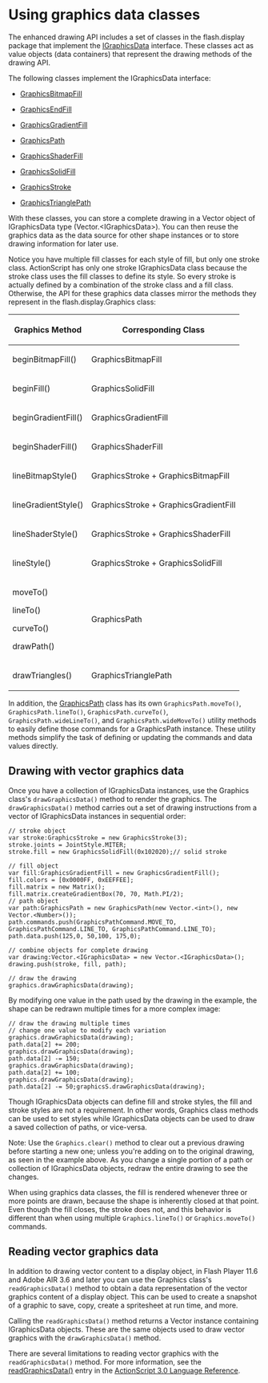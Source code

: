 # Using graphics data classes

The enhanced drawing API includes a set of classes in the flash.display package
that implement the
[IGraphicsData](https://airsdk.dev/reference/actionscript/3.0/flash/display/IGraphicsData.html)
interface. These classes act as value objects (data containers) that represent
the drawing methods of the drawing API.

The following classes implement the IGraphicsData interface:

- [GraphicsBitmapFill](https://airsdk.dev/reference/actionscript/3.0/flash/display/GraphicsBitmapFill.html)

- [GraphicsEndFill](https://airsdk.dev/reference/actionscript/3.0/flash/display/GraphicsEndFill.html)

- [GraphicsGradientFill](https://airsdk.dev/reference/actionscript/3.0/flash/display/GraphicsGradientFill.html)

- [GraphicsPath](https://airsdk.dev/reference/actionscript/3.0/flash/display/GraphicsPath.html)

- [GraphicsShaderFill](https://airsdk.dev/reference/actionscript/3.0/flash/display/GraphicsShaderFill.html)

- [GraphicsSolidFill](https://airsdk.dev/reference/actionscript/3.0/flash/display/GraphicsSolidFill.html)

- [GraphicsStroke](https://airsdk.dev/reference/actionscript/3.0/flash/display/GraphicsStroke.html)

- [GraphicsTrianglePath](https://airsdk.dev/reference/actionscript/3.0/flash/display/GraphicsTrianglePath.html)

With these classes, you can store a complete drawing in a Vector object of
IGraphicsData type (Vector.\<IGraphicsData\>). You can then reuse the graphics
data as the data source for other shape instances or to store drawing
information for later use.

Notice you have multiple fill classes for each style of fill, but only one
stroke class. ActionScript has only one stroke IGraphicsData class because the
stroke class uses the fill classes to define its style. So every stroke is
actually defined by a combination of the stroke class and a fill class.
Otherwise, the API for these graphics data classes mirror the methods they
represent in the flash.display.Graphics class:

<table>
<thead>
    <tr>
        <th><p>Graphics Method</p></th>
        <th><p>Corresponding Class</p></th>
    </tr>
</thead>
<tbody>
    <tr>
        <td><p>beginBitmapFill()</p></td>
        <td><p>GraphicsBitmapFill</p></td>
    </tr>
    <tr>
        <td><p>beginFill()</p></td>
        <td><p>GraphicsSolidFill</p></td>
    </tr>
    <tr>
        <td><p>beginGradientFill()</p></td>
        <td><p>GraphicsGradientFill</p></td>
    </tr>
    <tr>
        <td><p>beginShaderFill()</p></td>
        <td><p>GraphicsShaderFill</p></td>
    </tr>
    <tr>
        <td><p>lineBitmapStyle()</p></td>
        <td><p>GraphicsStroke + GraphicsBitmapFill</p></td>
    </tr>
    <tr>
        <td><p>lineGradientStyle()</p></td>
        <td><p>GraphicsStroke + GraphicsGradientFill</p></td>
    </tr>
    <tr>
        <td><p>lineShaderStyle()</p></td>
        <td><p>GraphicsStroke + GraphicsShaderFill</p></td>
    </tr>
    <tr>
        <td><p>lineStyle()</p></td>
        <td><p>GraphicsStroke + GraphicsSolidFill</p></td>
    </tr>
    <tr>
        <td><p>moveTo()</p>
        <p>lineTo()</p>
        <p>curveTo()</p>
        <p>drawPath()</p></td>
        <td><p>GraphicsPath</p></td>
    </tr>
    <tr>
        <td><p>drawTriangles()</p></td>
        <td><p>GraphicsTrianglePath</p></td>
    </tr>
</tbody>
</table>

In addition, the
[GraphicsPath](https://airsdk.dev/reference/actionscript/3.0/flash/display/GraphicsPath.html)
class has its own `GraphicsPath.moveTo()`, `GraphicsPath.lineTo()`,
`GraphicsPath.curveTo()`, `GraphicsPath.wideLineTo()`, and
`GraphicsPath.wideMoveTo()` utility methods to easily define those commands for
a GraphicsPath instance. These utility methods simplify the task of defining or
updating the commands and data values directly.

## Drawing with vector graphics data

Once you have a collection of IGraphicsData instances, use the Graphics class's
`drawGraphicsData()` method to render the graphics. The `drawGraphicsData()`
method carries out a set of drawing instructions from a vector of IGraphicsData
instances in sequential order:

    // stroke object
    var stroke:GraphicsStroke = new GraphicsStroke(3);
    stroke.joints = JointStyle.MITER;
    stroke.fill = new GraphicsSolidFill(0x102020);// solid stroke

    // fill object
    var fill:GraphicsGradientFill = new GraphicsGradientFill();
    fill.colors = [0x0000FF, 0xEEFFEE];
    fill.matrix = new Matrix();
    fill.matrix.createGradientBox(70, 70, Math.PI/2);
    // path object
    var path:GraphicsPath = new GraphicsPath(new Vector.<int>(), new Vector.<Number>());
    path.commands.push(GraphicsPathCommand.MOVE_TO, GraphicsPathCommand.LINE_TO, GraphicsPathCommand.LINE_TO);
    path.data.push(125,0, 50,100, 175,0);

    // combine objects for complete drawing
    var drawing:Vector.<IGraphicsData> = new Vector.<IGraphicsData>();
    drawing.push(stroke, fill, path);

    // draw the drawing
    graphics.drawGraphicsData(drawing);

By modifying one value in the path used by the drawing in the example, the shape
can be redrawn multiple times for a more complex image:

    // draw the drawing multiple times
    // change one value to modify each variation
    graphics.drawGraphicsData(drawing);
    path.data[2] += 200;
    graphics.drawGraphicsData(drawing);
    path.data[2] -= 150;
    graphics.drawGraphicsData(drawing);
    path.data[2] += 100;
    graphics.drawGraphicsData(drawing);
    path.data[2] -= 50;graphicsS.drawGraphicsData(drawing);

Though IGraphicsData objects can define fill and stroke styles, the fill and
stroke styles are not a requirement. In other words, Graphics class methods can
be used to set styles while IGraphicsData objects can be used to draw a saved
collection of paths, or vice-versa.

Note: Use the `Graphics.clear()` method to clear out a previous drawing before
starting a new one; unless you're adding on to the original drawing, as seen in
the example above. As you change a single portion of a path or collection of
IGraphicsData objects, redraw the entire drawing to see the changes.

When using graphics data classes, the fill is rendered whenever three or more
points are drawn, because the shape is inherently closed at that point. Even
though the fill closes, the stroke does not, and this behavior is different than
when using multiple `Graphics.lineTo()` or `Graphics.moveTo()` commands.

## Reading vector graphics data

In addition to drawing vector content to a display object, in Flash Player 11.6
and Adobe AIR 3.6 and later you can use the Graphics class's
`readGraphicsData()` method to obtain a data representation of the vector
graphics content of a display object. This can be used to create a snapshot of a
graphic to save, copy, create a spritesheet at run time, and more.

Calling the `readGraphicsData()` method returns a Vector instance containing
IGraphicsData objects. These are the same objects used to draw vector graphics
with the `drawGraphicsData()` method.

There are several limitations to reading vector graphics with the
`readGraphicsData()` method. For more information, see the
[readGraphicsData()](<https://airsdk.dev/reference/actionscript/3.0/flash/display/Graphics.html#readGraphicsData()>)
entry in the
[ActionScript 3.0 Language Reference](https://airsdk.dev/reference/actionscript/3.0/index.html).
